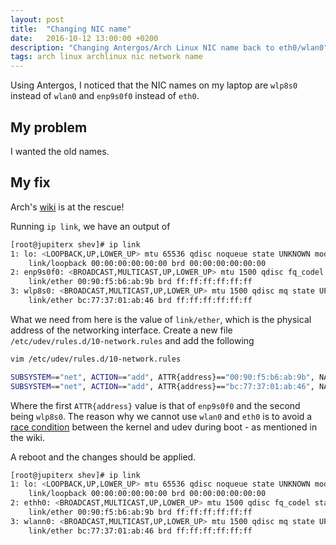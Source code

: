 ```yaml
---
layout: post
title:  "Changing NIC name"
date:   2016-10-12 13:00:00 +0200
description: "Changing Antergos/Arch Linux NIC name back to eth0/wlan0"
tags: arch linux archlinux nic network name
---
```

Using Antergos, I noticed that the NIC names on my laptop are ```wlp8s0``` instead of ```wlan0``` and ```enp9s0f0``` instead of ```eth0```.

## My problem
I wanted the old names.

## My fix
Arch's [wiki](https://wiki.archlinux.org/index.php?title=Network_configuration&redirect=no#Change_device_name) is at the rescue!

Running ```ip link```, we have an output of

```bash
[root@jupiterx shev]# ip link
1: lo: <LOOPBACK,UP,LOWER_UP> mtu 65536 qdisc noqueue state UNKNOWN mode DEFAULT group default qlen 1
    link/loopback 00:00:00:00:00:00 brd 00:00:00:00:00:00
2: enp9s0f0: <BROADCAST,MULTICAST,UP,LOWER_UP> mtu 1500 qdisc fq_codel state UP mode DEFAULT group default qlen 1000
    link/ether 00:90:f5:b6:ab:9b brd ff:ff:ff:ff:ff:ff
3: wlp8s0: <BROADCAST,MULTICAST,UP,LOWER_UP> mtu 1500 qdisc mq state UP mode DORMANT group default qlen 1000
    link/ether bc:77:37:01:ab:46 brd ff:ff:ff:ff:ff:ff
```

What we need from here is the value of ```link/ether```, which is the physical address of the networking interface.
Create a new file ```/etc/udev/rules.d/10-network.rules``` and add the following

```bash
vim /etc/udev/rules.d/10-network.rules
```

```bash
SUBSYSTEM=="net", ACTION=="add", ATTR{address}=="00:90:f5:b6:ab:9b", NAME="ethh0"
SUBSYSTEM=="net", ACTION=="add", ATTR{address}=="bc:77:37:01:ab:46", NAME="wlann0"
```

Where the first ```ATTR{address}``` value is that of ```enp9s0f0``` and the second being ```wlp8s0```.
The reason why we cannot use ```wlan0``` and ```eth0``` is to avoid a [race condition](https://en.wikipedia.org/wiki/Race_condition) between the kernel and udev during boot - as mentioned in the wiki.

A reboot and the changes should be applied.

```bash
[root@jupiterx shev]# ip link
1: lo: <LOOPBACK,UP,LOWER_UP> mtu 65536 qdisc noqueue state UNKNOWN mode DEFAULT group default qlen 1
    link/loopback 00:00:00:00:00:00 brd 00:00:00:00:00:00
2: ethh0: <BROADCAST,MULTICAST,UP,LOWER_UP> mtu 1500 qdisc fq_codel state UP mode DEFAULT group default qlen 1000
    link/ether 00:90:f5:b6:ab:9b brd ff:ff:ff:ff:ff:ff
3: wlann0: <BROADCAST,MULTICAST,UP,LOWER_UP> mtu 1500 qdisc mq state UP mode DORMANT group default qlen 1000
    link/ether bc:77:37:01:ab:46 brd ff:ff:ff:ff:ff:ff
```
